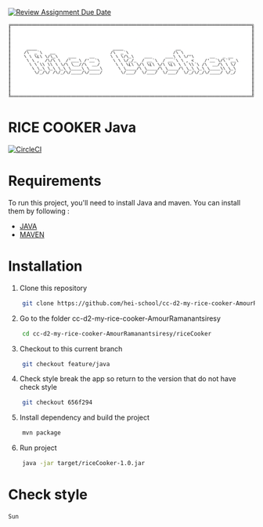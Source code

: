 [![Review Assignment Due Date](https://classroom.github.com/assets/deadline-readme-button-24ddc0f5d75046c5622901739e7c5dd533143b0c8e959d652212380cedb1ea36.svg)](https://classroom.github.com/a/PHq8Kfj_)

<img src="assets/rice-cooker-logo.png" />

# RICE COOKER Java

[![CircleCI](https://dl.circleci.com/status-badge/img/circleci/HsgbaC9PZq7hCaWFDCrmh1/RMYimosPAE4kULUzVZXpPj/tree/feature%2Fjava.svg?style=svg&circle-token=e0b5f03c6131da71dcb637e1255f04d74cccbc23)](https://dl.circleci.com/status-badge/redirect/circleci/HsgbaC9PZq7hCaWFDCrmh1/RMYimosPAE4kULUzVZXpPj/tree/feature%2Fjava)

# Requirements

To run this project, you'll need to install Java and maven. You can install them by following :
- [JAVA](https://github.com/simeonyaniliev/how-to-install-java/blob/master/README.md) 
- [MAVEN](https://maven.apache.org/install.html)


# Installation

1. Clone this repository

```sh
    git clone https://github.com/hei-school/cc-d2-my-rice-cooker-AmourRamanantsiresy.git
```

2. Go to the folder cc-d2-my-rice-cooker-AmourRamanantsiresy

```sh
    cd cc-d2-my-rice-cooker-AmourRamanantsiresy/riceCooker
```
3. Checkout to this current branch

```sh
    git checkout feature/java
```
4. Check style break the app so return to the version that do not have check style

```sh
    git checkout 656f294
```
5. Install dependency and build the project

```sh
    mvn package
```
6. Run project
```sh
    java -jar target/riceCooker-1.0.jar
```
# Check style

    Sun
